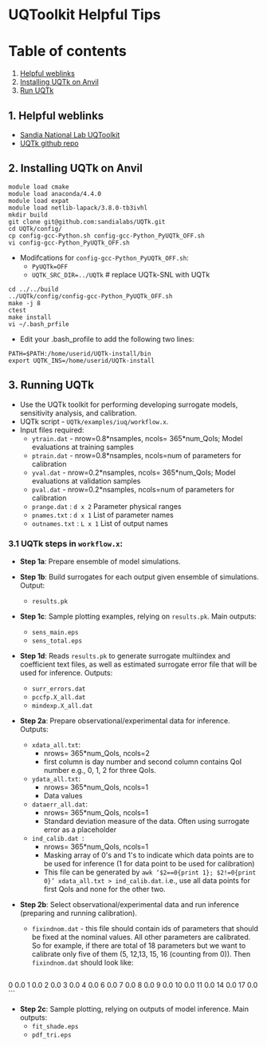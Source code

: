 # UQToolkit Helpful Tips

# Table of contents
1. [Helpful weblinks](#weblinks)
2. [Installing UQTk on Anvil](#install_anvil)
3. [Run UQTk](#run_UQTk)

## 1. Helpful weblinks <a name="weblinks"></a>
* [Sandia National Lab UQToolkit](https://www.sandia.gov/uqtoolkit/)
* [UQTk github repo](https://github.com/sandialabs/UQTk)


## 2. Installing UQTk on Anvil <a name="install_anvil"></a>

```
module load cmake
module load anaconda/4.4.0
module load expat
module load netlib-lapack/3.8.0-tb3ivhl
mkdir build
git clone git@github.com:sandialabs/UQTk.git
cd UQTk/config/
cp config-gcc-Python.sh config-gcc-Python_PyUQTk_OFF.sh
vi config-gcc-Python_PyUQTk_OFF.sh
```

* Modifcations for `config-gcc-Python_PyUQTk_OFF.sh`:
	* `PyUQTk=OFF`
	* `UQTK_SRC_DIR=../UQTk` # replace UQTk-SNL with UQTk

```
cd ../../build
../UQTk/config/config-gcc-Python_PyUQTk_OFF.sh
make -j 8
ctest
make install
vi ~/.bash_prfile
```

* Edit your .bash_profile to add the following two lines:

```
PATH=$PATH:/home/userid/UQTk-install/bin
export UQTK_INS=/home/userid/UQTk-install
```
## 3. Running UQTk <a name="run_UQTk"></a>
* Use the UQTk toolkit for performing developing surrogate models, sensitivity analysis, and calibration. 
* UQTk script - `UQTk/examples/iuq/workflow.x`. 
* Input files required:
	* `ytrain.dat` - nrow=0.8\*nsamples, ncols= 365*num_QoIs; Model evaluations at training samples
	* `ptrain.dat` - nrow=0.8\*nsamples, ncols=num of parameters for calibration
	* `yval.dat` - nrow=0.2\*nsamples, ncols= 365*num_QoIs; Model evaluations at validation samples
	* `pval.dat` - nrow=0.2\*nsamples, ncols=num of parameters for calibration 
	* `prange.dat`   :   `d x 2` Parameter physical ranges
	* `pnames.txt`   :   `d x 1` List of parameter names
	* `outnames.txt` :   `L x 1` List of output names

### 3.1 UQTk steps in `workflow.x`:

* **Step 1a**: Prepare ensemble of model simulations.

* **Step 1b**: Build surrogates for each output given ensemble of simulations. Output:
	* `results.pk`
 
* **Step 1c**: Sample plotting examples, relying on `results.pk`. Main outputs:
	* `sens_main.eps`
	* `sens_total.eps`

* **Step 1d**: Reads `results.pk` to generate surrogate multiindex and coefficient text files, as well as estimated surrogate error file that will be used for inference. Outputs:
	* `surr_errors.dat` 
	* `pccfp.X_all.dat`
	* `mindexp.X_all.dat`

* **Step 2a**: Prepare observational/experimental data for inference. Outputs:
	* `xdata_all.txt`:
		* nrows= 365*num_QoIs, ncols=2
		* first column is day number and second column contains QoI number e.g., 0, 1, 2 for three QoIs.
	* `ydata_all.txt`:
		* nrows= 365*num_QoIs, ncols=1
		* Data values
	* `dataerr_all.dat`:
		* nrows= 365*num_QoIs, ncols=1
		* Standard deviation measure of the data. Often using surrogate error as a placeholder
	* `ind_calib.dat `:
		* nrows= 365*num_QoIs, ncols=1
		* Masking array of 0's and 1's to indicate which data points are to be used for inference (1 for data point to be used for calibration)
		* This file can be generated by `awk ‘$2==0{print 1}; $2!=0{print 0}’ xdata_all.txt > ind_calib.dat`. i.e., use all data points for first QoIs and none for the other two.

* **Step 2b**: Select observational/experimental data and run inference (preparing and running calibration). 
	* `fixindnom.dat` - this file should contain ids of parameters that should be fixed at the nominal values. All other parameters are calibrated. So for example, if there are total of 18 parameters but we want to calibrate only five of them (5, 12,13, 15, 16 (counting from 0)). Then `fixindnom.dat` should look like:

		```
0 0.0
1 0.0
2 0.0
3 0.0
4 0.0
6 0.0
7 0.0
8 0.0
9 0.0
10 0.0
11 0.0
14 0.0
17 0.0
		```
		
* **Step 2c**: Sample plotting, relying on outputs of model inference. Main outputs:
	* `fit_shade.eps`
	* `pdf_tri.eps`
